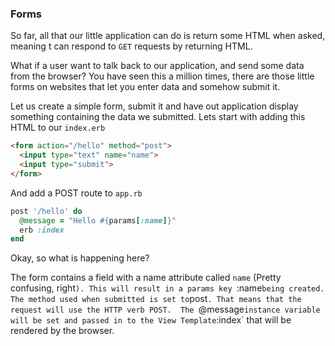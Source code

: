 ### Forms

So far, all that our little application can do is return some HTML when asked, meaning t can respond to `GET` requests by returning HTML.

What if a user want to talk back to our application, and send some data from the browser? You have seen this a million times, there are those little forms on websites that let you enter data and somehow submit it.

Let us create a simple form, submit it and have out application display something containing the data we submitted. 
Lets start with adding this HTML to our `index.erb`

```html
<form action="/hello" method="post">
  <input type="text" name="name">
  <input type="submit">
</form>
```

And add a POST route to `app.rb` 

```ruby
post '/hello' do
  @message = "Hello #{params[:name]}"
  erb :index
end
```

Okay, so what is happening here? 

The form contains a field with a name attribute called `name` (Pretty confusing, right`). This will result in a params key `:name` being created. 
The method used when submitted is set to `post`. That means that the request will use the HTTP verb POST. 
The `@message` instance variable will be set and passed in to the View Template `:index` that will be rendered by the browser. 


 